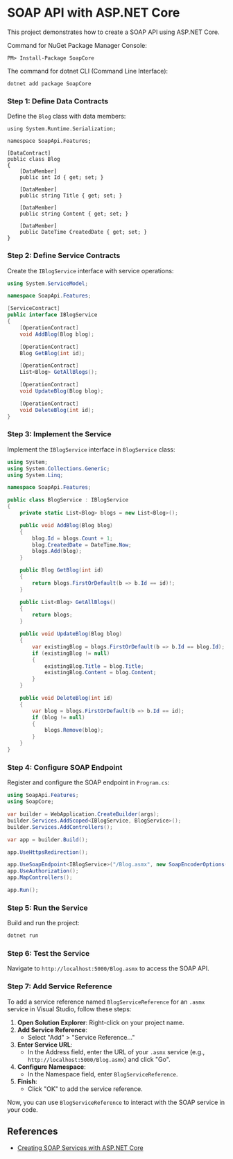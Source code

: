 # SOAP API with ASP.NET Core

This project demonstrates how to create a SOAP API using ASP.NET Core.

Command for NuGet Package Manager Console:

```
PM> Install-Package SoapCore
```

The command for dotnet CLI (Command Line Interface):

```
dotnet add package SoapCore
```

### Step 1: Define Data Contracts

Define the `Blog` class with data members:

```csharps
using System.Runtime.Serialization;

namespace SoapApi.Features;

[DataContract]
public class Blog
{
    [DataMember]
    public int Id { get; set; }

    [DataMember]
    public string Title { get; set; }

    [DataMember]
    public string Content { get; set; }

    [DataMember]
    public DateTime CreatedDate { get; set; }
}
```

### Step 2: Define Service Contracts

Create the `IBlogService` interface with service operations:

```csharp
using System.ServiceModel;

namespace SoapApi.Features;

[ServiceContract]
public interface IBlogService
{
    [OperationContract]
    void AddBlog(Blog blog);

    [OperationContract]
    Blog GetBlog(int id);

    [OperationContract]
    List<Blog> GetAllBlogs();

    [OperationContract]
    void UpdateBlog(Blog blog);

    [OperationContract]
    void DeleteBlog(int id);
}
```

### Step 3: Implement the Service

Implement the `IBlogService` interface in `BlogService` class:

```csharp
using System;
using System.Collections.Generic;
using System.Linq;

namespace SoapApi.Features;

public class BlogService : IBlogService
{
    private static List<Blog> blogs = new List<Blog>();

    public void AddBlog(Blog blog)
    {
        blog.Id = blogs.Count + 1;
        blog.CreatedDate = DateTime.Now;
        blogs.Add(blog);
    }

    public Blog GetBlog(int id)
    {
        return blogs.FirstOrDefault(b => b.Id == id)!;
    }

    public List<Blog> GetAllBlogs()
    {
        return blogs;
    }

    public void UpdateBlog(Blog blog)
    {
        var existingBlog = blogs.FirstOrDefault(b => b.Id == blog.Id);
        if (existingBlog != null)
        {
            existingBlog.Title = blog.Title;
            existingBlog.Content = blog.Content;
        }
    }

    public void DeleteBlog(int id)
    {
        var blog = blogs.FirstOrDefault(b => b.Id == id);
        if (blog != null)
        {
            blogs.Remove(blog);
        }
    }
}
```

### Step 4: Configure SOAP Endpoint

Register and configure the SOAP endpoint in `Program.cs`:

```csharp
using SoapApi.Features;
using SoapCore;

var builder = WebApplication.CreateBuilder(args);
builder.Services.AddScoped<IBlogService, BlogService>();
builder.Services.AddControllers();

var app = builder.Build();

app.UseHttpsRedirection();

app.UseSoapEndpoint<IBlogService>("/Blog.asmx", new SoapEncoderOptions());
app.UseAuthorization();
app.MapControllers();

app.Run();
```

### Step 5: Run the Service

Build and run the project:

```sh
dotnet run
```

### Step 6: Test the Service

Navigate to `http://localhost:5000/Blog.asmx` to access the SOAP API.

### Step 7: Add Service Reference

To add a service reference named `BlogServiceReference` for an `.asmx` service in Visual Studio, follow these steps:

1. **Open Solution Explorer**: Right-click on your project name.
2. **Add Service Reference**:
   - Select "Add" > "Service Reference..."
3. **Enter Service URL**:
   - In the Address field, enter the URL of your `.asmx` service (e.g., `http://localhost:5000/Blog.asmx`) and click "Go".
4. **Configure Namespace**:
   - In the Namespace field, enter `BlogServiceReference`.
5. **Finish**:
   - Click "OK" to add the service reference.

Now, you can use `BlogServiceReference` to interact with the SOAP service in your code.

## References

- [Creating SOAP Services with ASP.NET Core](https://positiwise.com/blog/how-to-create-soap-services-using-asp-net-core#What_is_SOAP_Based_Web_Service)